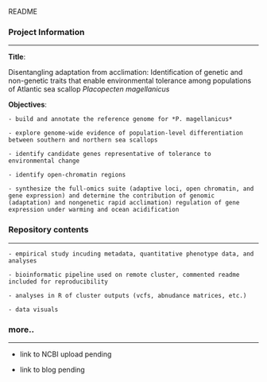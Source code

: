README

### Project Information
---

**Title**: 
 
Disentangling adaptation from acclimation: Identification of genetic and non-genetic traits that enable environmental tolerance among populations of Atlantic sea scallop *Placopecten magellanicus*


**Objectives**:

	- build and annotate the reference genome for *P. magellanicus*

	- explore genome-wide evidence of population-level differentiation between southern and northern sea scallops

	- identify candidate genes representative of tolerance to environmental change

	- identify open-chromatin regions 

	- synthesize the full-omics suite (adaptive loci, open chromatin, and gene expression) and determine the contribution of genomic (adaptation) and nongenetic rapid acclimation) regulation of gene expression under warming and ocean acidification


### Repository contents
---

	- empirical study incuding metadata, quantitative phenotype data, and analyses
	
	- bioinformatic pipeline used on remote cluster, commented readme included for reproducibility 
	
	- analyses in R of cluster outputs (vcfs, abnudance matrices, etc.) 
	
	- data visuals 


### more..
---

- link to NCBI upload pending

- link to blog pending

